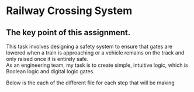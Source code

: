 # Railway Crossing System

## The key point of this assignment.
This task involves designing a safety system to ensure that gates are lowered when a train is approaching or a vehicle remains on the track and only raised once it is entirely safe.  
As an engineering team, my task is to create simple, intuitive logic, which is Boolean logic and digital logic gates.

Below is the each of the different file for each step that will be making
